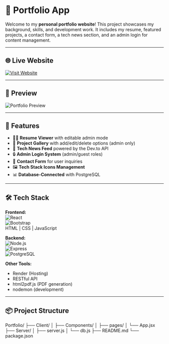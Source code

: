 # 💼 Portfolio App

Welcome to my **personal portfolio website**! This project showcases my background, skills, and development work. It includes my resume, featured projects, a contact form, a tech news section, and an admin login for content management.

---

## 🌐 Live Website
[![Visit Website](https://img.shields.io/badge/Live-Portfolio-blue?style=flat-square&logo=webmoney)](https://portfolio-5yr2.onrender.com)

---

## 📸 Preview
![Portfolio Preview](https://github.com/user-attachments/assets/dbb4e9a2-d5b3-42f2-8d44-9370e276446a)

---

## 🚀 Features

- 🧑‍💼 **Resume Viewer** with editable admin mode  
- 📁 **Project Gallery** with add/edit/delete options (admin only)  
- 📰 **Tech News Feed** powered by the Dev.to API  
- 🔒 **Admin Login System** (admin/guest roles)  
- 📨 **Contact Form** for user inquiries  
- 🖼️ **Tech Stack Icons Management**  
- 📊 **Database-Connected** with PostgreSQL  

---

## 🛠️ Tech Stack

**Frontend:**  
![React](https://img.shields.io/badge/React-61DAFB?style=flat-square&logo=react&logoColor=white)  
![Bootstrap](https://img.shields.io/badge/Bootstrap-563D7C?style=flat-square&logo=bootstrap&logoColor=white)  
HTML | CSS | JavaScript  

**Backend:**  
![Node.js](https://img.shields.io/badge/Node.js-339933?style=flat-square&logo=node.js&logoColor=white)  
![Express](https://img.shields.io/badge/Express-000000?style=flat-square&logo=express&logoColor=white)  
![PostgreSQL](https://img.shields.io/badge/PostgreSQL-316192?style=flat-square&logo=postgresql&logoColor=white)  

**Other Tools:**  
- Render (Hosting)  
- RESTful API  
- html2pdf.js (PDF generation)  
- nodemon (development)

---

## 📦 Project Structure
Portfolio/
├── Client/
│ ├── Components/
│ ├── pages/
│ └── App.jsx
├── Server/
│ ├── server.js
│ └── db.js
├── README.md
└── package.json


